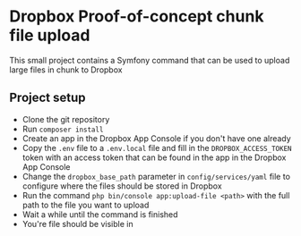 # Dropbox Proof-of-concept chunk file upload
This small project contains a Symfony command that can be used to upload large files in chunk to Dropbox

## Project setup
* Clone the git repository
* Run `composer install`
* Create an app in the Dropbox App Console if you don't have one already
* Copy the `.env` file to a `.env.local` file and fill in the `DROPBOX_ACCESS_TOKEN` token with an access token that can be found in the app in the Dropbox App Console
* Change the `dropbox_base_path` parameter in `config/services/yaml` file to configure where the files should be stored in Dropbox
* Run the command `php bin/console app:upload-file <path>` with the full path to the file you want to upload
* Wait a while until the command is finished
* You're file should be visible in 